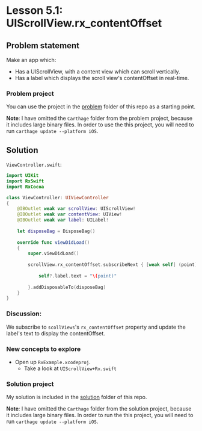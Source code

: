 # Lesson 5.1: UIScrollView.rx_contentOffset

## Problem statement

Make an app which:

* Has a UIScrollView, with a content view which can scroll vertically.
* Has a label which displays the scroll view's contentOffset in real-time.

### Problem project

You can use the project in the [problem](problem) folder of this repo as a starting point.

**Note**: I have omitted the `Carthage` folder from the problem project, because it includes large binary files.  In order to use the this project, you will need to run `carthage update --platform iOS`.

## Solution

`ViewController.swift`:

```swift
import UIKit
import RxSwift
import RxCocoa

class ViewController: UIViewController
{
    @IBOutlet weak var scrollView: UIScrollView!
    @IBOutlet weak var contentView: UIView!
    @IBOutlet weak var label: UILabel!
    
    let disposeBag = DisposeBag()
    
    override func viewDidLoad()
    {
        super.viewDidLoad()
        
        scrollView.rx_contentOffset.subscribeNext { [weak self] (point) -> Void in
            
            self?.label.text = "\(point)"
            
        }.addDisposableTo(disposeBag)
    }
}
```

### Discussion:

We subscribe to `scollViews`'s `rx_contentOffset` property and update the label's text to display the contentOffset.

### New concepts to explore

* Open up `RxExample.xcodeproj`.
  * Take a look at `UIScrollView+Rx.swift`

### Solution project

My solution is included in the [solution](solution) folder of this repo.

**Note**: I have omitted the `Carthage` folder from the solution project, because it includes large binary files.  In order to run the this project, you will need to run `carthage update --platform iOS`.

